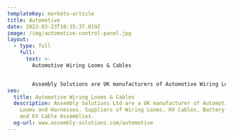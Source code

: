 ```yaml
---
templateKey: markets-article
title: Automotive
date: 2022-03-23T10:35:37.019Z
image: /img/automotive-control-panel.jpg
layout:
  - type: full
    full:
      text: >-
        Automotive Wiring Looms & Cables


        Assembly Solutions are UK manufacturers of Automotive Wiring Looms and Cables.
seo:
  title: Automotive Wiring Looms & Cables
  description: Assembly Solutions Ltd are a UK manufacturer of Automotive Wiring
    Looms and Harnesses. Suppliers of Wiring Looms, HV Cables, Battery Cables
    and EV Cable Assemblies.
  og-url: www.assembly-solutions.com/automotive
---
```

